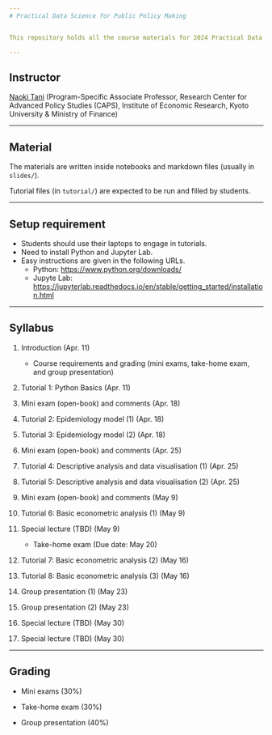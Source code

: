 ```yaml
---
# Practical Data Science for Public Policy Making


This repository holds all the course materials for 2024 Practical Data Science for Public Policy Making in Kyoto University.

---
```

## Instructor

[Naoki Tani](https://naoki-tani.github.io/) (Program-Specific Associate Professor, Research Center for Advanced Policy Studies (CAPS), Institute of Economic Research, Kyoto University & Ministry of Finance)

---
## Material

The materials are written inside notebooks and markdown files (usually in `slides/`).

Tutorial files (in `tutorial/`) are expected to be run and filled by students.

---
## Setup requirement

- Students should use their laptops to engage in tutorials.
- Need to install Python and Jupyter Lab.
- Easy instructions are given in the following URLs.
  - Python: https://www.python.org/downloads/
  - Jupyte Lab: https://jupyterlab.readthedocs.io/en/stable/getting_started/installation.html

---
## Syllabus

1. Introduction (Apr. 11)
    - Course requirements and grading (mini exams, take-home exam, and group presentation)
    
2. Tutorial 1: Python Basics (Apr. 11)

3. Mini exam (open-book) and comments (Apr. 18)

4. Tutorial 2: Epidemiology model (1) (Apr. 18)  

5. Tutorial 3: Epidemiology model (2) (Apr. 18) 

6. Mini exam (open-book) and comments (Apr. 25)

7. Tutorial 4: Descriptive analysis and data visualisation (1) (Apr. 25) 

8. Tutorial 5: Descriptive analysis and data visualisation (2) (Apr. 25)

9. Mini exam (open-book) and comments (May 9) 

10. Tutorial 6: Basic econometric analysis (1) (May 9)

11. Special lecture (TBD) (May 9) 
    - Take-home exam (Due date: May 20)

12. Tutorial 7: Basic econometric analysis (2) (May 16)

13. Tutorial 8: Basic econometric analysis (3) (May 16)
    
14. Group presentation (1) (May 23)

15. Group presentation (2) (May 23)

16. Special lecture (TBD) (May 30)

17. Special lecture (TBD) (May 30)
 

---
## Grading

- Mini exams (30%)

- Take-home exam (30%)

- Group presentation (40%)
